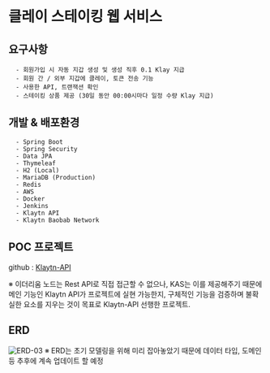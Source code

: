 # 클레이 스테이킹 웹 서비스

## 요구사항
```
  - 회원가입 시 자동 지갑 생성 및 생성 직후 0.1 Klay 지급
  - 회원 간 / 외부 지갑에 클레이, 토큰 전송 기능
  - 사용한 API, 트랜잭션 확인
  - 스테이킹 상품 제공 (30일 동안 00:00시마다 일정 수량 Klay 지급)
```

## 개발 & 배포환경
```
  - Spring Boot
  - Spring Security
  - Data JPA
  - Thymeleaf
  - H2 (Local)
  - MariaDB (Production)
  - Redis
  - AWS
  - Docker
  - Jenkins
  - Klaytn API
  - Klaytn Baobab Network
```
## POC 프로젝트
github : [Klaytn-API](https://github.com/hgs-study/Klaytn-API)

※ 이더리움 노드는 Rest API로 직접 접근할 수 없으나, KAS는 이를 제공해주기 때문에 메인 기능인 Klaytn API가 프로젝트에 실현 가능한지, 구체적인 기능을 검증하며 불확실한 요소를 지우는 것이 목표로 Klaytn-API 선행한 프로젝트. 


## ERD
![ERD-03](https://user-images.githubusercontent.com/76584547/115570086-cb388480-a2f8-11eb-9d0f-c7ef64db6eb0.png)
※ ERD는 초기 모델링을 위해 미리 잡아놓았기 때문에 데이터 타입, 도메인 등 추후에 계속 업데이트 할 예정


